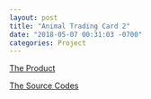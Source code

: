 ```yaml
---
layout: post
title: "Animal Trading Card 2"
date: "2018-05-07 00:31:03 -0700"
categories: Project
---
```


[The Product](https://wycodebook.github.io/GoogleFrontEnd-Phase2-Lab1-Animal-Trading-Card-WY/)

[The Source Codes](https://github.com/WYCodeBook/GoogleFrontEnd-Phase2-Lab1-Animal-Trading-Card-WY)
